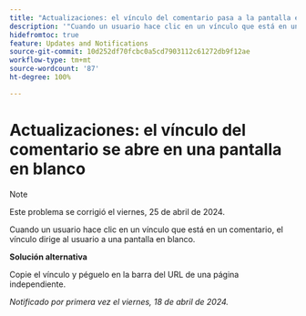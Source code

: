 ```yaml
---
title: "Actualizaciones: el vínculo del comentario pasa a la pantalla en blanco"
description: '"Cuando un usuario hace clic en un vínculo que está en un comentario, el vínculo dirige al usuario a una pantalla en blanco. Hay una solución disponible”.'
hidefromtoc: true
feature: Updates and Notifications
source-git-commit: 10d252df70fcbc0a5cd7903112c61272db9f12ae
workflow-type: tm+mt
source-wordcount: '87'
ht-degree: 100%

---
```



# Actualizaciones: el vínculo del comentario se abre en una pantalla en blanco

>[!NOTE]
>
>Este problema se corrigió el viernes, 25 de abril de 2024.

Cuando un usuario hace clic en un vínculo que está en un comentario, el vínculo dirige al usuario a una pantalla en blanco.

**Solución alternativa**

Copie el vínculo y péguelo en la barra del URL de una página independiente.

_Notificado por primera vez el viernes, 18 de abril de 2024._


